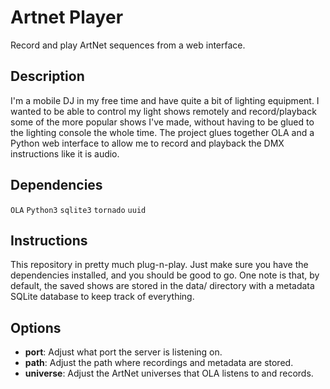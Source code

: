 # Artnet Player 
Record and play ArtNet sequences from a web interface. 

## Description 
I'm a mobile DJ in my free time and have quite a bit of lighting equipment.
I wanted to be able to control my light shows remotely and record/playback some
of the more popular shows I've made, without having to be glued to the  lighting
console the whole time. The project glues together OLA and a Python web interface
to allow me to record and playback the DMX instructions like it is audio. 
  
## Dependencies 
`OLA` 
`Python3` 
`sqlite3` 
`tornado` 
`uuid`

## Instructions
This repository in pretty much plug-n-play. Just make sure you have the 
dependencies installed, and you should be good to go. One note is that, 
by default, the saved shows are stored in the data/ directory with a 
metadata SQLite database to keep track of everything.

## Options
- **port**: Adjust what port the server is listening on.
- **path**: Adjust the path where recordings and metadata are stored.
- **universe**: Adjust the ArtNet universes that OLA listens to and records.


